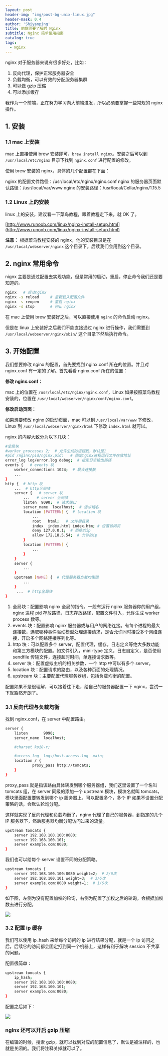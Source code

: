 ```yaml
---
layout: post
header-img: "img/post-bg-unix-linux.jpg"
header-mask: 0.4
author: 'Shiyanping'
title: 前端需要了解的 Nginx
subtitle: Nginx 简单使用指南
catalog: true
tags:
  - Nginx
---
```


nginx 对于服务器来说有很多好处，比如：

1. 反向代理，保护正常服务器安全
2. 负载均衡，可以有效的分配服务器集群
3. 可以做 gzip 压缩
4. 可以添加缓存

我作为一个前端，正在努力学习向大前端进发，所以必须要掌握一些常规的 nginx 操作。

## 1. 安装

### 1.1 mac 上安装

mac 上直接使用 brew 安装即可，`brew install nginx`。安装之后可以到 `/usr/local/etc/nginx` 目录下找到 `nginx.conf` 进行配置的修改。

使用 brew 安装的 nginx，具体的几个配置都在下面：

nginx 的配置文件路径：/usr/local/etc/nginx/nginx.conf
nginx 的服务器页面默认路径：/usr/local/var/www
nginx 的安装路径：/usr/local/Cellar/nginx/1.15.5

### 1.2 Linux 上的安装

linux 上的安装，建议看一下菜鸟教程，跟着教程走下来，就 OK 了。

[http://www.runoob.com/linux/nginx-install-setup.html](http://www.runoob.com/linux/nginx-install-setup.html)

**注意：**
根据菜鸟教程安装的 nginx，他的安装目录是在 `/usr/local/webserver/nginx` 这个目录下。后续我们会用到这个目录。

## 2. nginx 常用命令

nignx 主要是通过配置去实现功能，但是常用的启动，重启，停止命令我们还是要知道的。

```bash
nginx   # 启动nginx
nginx -s reload     # 重新载入配置文件
nginx -s reopen     # 重启 nginx
nginx -s stop       # 停止 nginx
```

在 mac 上使用 brew 安装好之后，可以直接使用 `nginx` 的命令启动 nginx。

但是在 linux 上安装好之后我们不能直接通过 nginx 进行操作，我们需要到 `/usr/local/webserver/nginx/sbin/` 这个目录下然后执行命令。

## 3. 开始配置

我们想要修改 nginx 的配置，首先要找到 nginx.conf 所在的位置。并且对 nginx.conf 有一定的了解。首先看看 nginx.conf 所在的位置：

**修改 nginx.conf：**

mac 上的位置在 `/usr/local/etc/nginx/nginx.conf`，Linux 如果按照菜鸟教程安装的，位置在 `/usr/local/webserver/nginx/conf/nginx.conf`。

**修改启动页面：**

如果想要修改 nginx 的启动页面，mac 可以到 `/usr/local/var/www` 下修改，Linux 到 `/usr/local/webserver/nginx/html` 下修改 `index.html` 就可以。

nginx 的内容大致分为以下几块：

```bash
#全局块
#worker_processes 2;  # 允许生成的进程数，默认是1
#pid /nginx/pid/nginx.pid;   # 指定nginx进程运行文件存放地址
error_log log/error.log debug;  # 指定日志输出路径
events {   # events 块
    worker_connections 1024;  # 最大连接数
    ...
}
http {  # http 块
    ...  # http全局块
    server {   # server 块
        ...   # server 全局块
        listen  9090;  # 请求端口
        server_name  localhost;  # 请求域名
        location [PATTERN] {  # location 块
            ...
            root   html;   # 文件根目录
            index  index.html index.htm; # 设置访问页
            deny 127.0.0.1;  # 拒绝的ip
            allow 172.18.5.54;  # 允许的ip
        }
        location [PATTERN] {
            ...
        }
    }
    server {
        ...
    }
    upstream [NAME] {  # 代理服务器负载均衡组
        ...
    }
     ...  # http全局块
}
```

1. 全局块：配置影响 nginx 全局的指令。一般有运行 nginx 服务器你的用户组，nginx 进程 pid 存放路径，日志存放路径，配置文件引入，允许生成 worker process 数等。
2. events 块：配置影响 nginx 服务器或与用户的网络连接。有每个进程的最大连接数，选取哪种事件驱动模型处理连接请求，是否允许同时接受多个网络连接，开启多个网络连接序列化等。
3. http 块：可以配置多个 server，配置代理，缓存，日志定义等绝大多数功能和第三方模块的配置。如文件引入，mini-type 定义，日志自定义，是否使用 sendfile 传输文件，连接超时时间，单连接请求数等。
4. server 块：配置虚拟主机的相关参数，一个 http 中可以有多个 server。
5. location 块：配置请求的路由，以及各种页面的处理情况。
6. upstream 块：主要配置代理服务器组，包括负载均衡的配置。

配置如果不是很理解，可以接着往下走，给自己的服务器配置一下 nginx，尝试一下就豁然开朗了。

### 3.1 反向代理与负载均衡

找到 nginx.conf，在 server 中配置路由。

```bash
server {
    listen       9090;
    server_name  localhost;

    #charset koi8-r;

    #access_log  logs/host.access.log  main;
    location / {
            proxy_pass http://tomcats;
    }
}
```

proxy_pass 就是指该路由具体转发到哪个服务器组，我们这里设置了一个名叫 tomcats 组，在 server 同级的添加一个 upstream 模块，模块名就叫 tomcats，模块里面配置要转发到哪个 ip 服务器上，可以配置多个，多个 IP 如果不设置分配策略的话，会默认轮询分配。

这样就实现了反向代理和负载均衡了，nginx 代理了自己的服务器，到指定的几个 IP 服务器下，然后服务器均衡分配访问过来的流量。

```bash
upstream tomcats {
    server 192.168.100.100:8080;
    server 192.168.100.101;
    server example.com:8080;
}
```

我们也可以给每个 server 设置不同的分配策略。

```bash
upstream tomcats {
    server 192.168.100.100:8080 weight=2;  # 2/6次
    server 192.168.100.101 weight=3;  # 3/6次
    server example.com:8080 weight=1;  # 1/6次
}
```

如下图，左侧为没有配置加权的轮询，右侧为配置了加权之后的轮询，会根据加权数去进行分配。

![](http://cdn.jinyueyue.cn/15518676355876.jpg)

### 3.2 配置 ip 缓存

我们可以使用 ip_hash 来给每个访问的 ip 进行结果分配，就是一个 ip 访问之后，后续它的访问都会固定打到同一个机器上，这样有利于解决 session 不共享的问题。

配置很简单：

```bash
upstream tomcats {
    ip_hash;
    server 192.168.100.100:8080;
    server 192.168.100.101;
    server example.com:8080;
}
```

配置之后如下：

![](http://cdn.jinyueyue.cn/15518678418010.jpg)

### nginx 还可以开启 gzip 压缩

在编辑的时候，搜索 gzip，就可以找到对应的配置信息了，默认是被注释的，也就是关闭的。我们将注释关掉就可以了。
